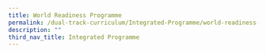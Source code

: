 ```yaml
---
title: World Readiness Programme
permalink: /dual-track-curriculum/Integrated-Programme/world-readiness-programme/
description: ""
third_nav_title: Integrated Programme
---
```

